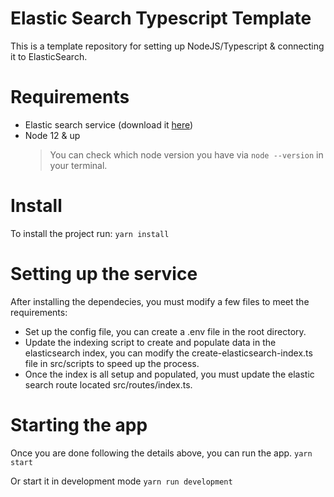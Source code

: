 # Elastic Search Typescript Template

This is a template repository for setting up NodeJS/Typescript & connecting it to ElasticSearch.

# Requirements
- Elastic search service (download it [here](https://www.elastic.co/downloads/elasticsearch))
- Node 12 & up
  > You can check which node version you have via `node --version` in your terminal.

# Install
To install the project run:
`yarn install`

# Setting up the service
After installing the dependecies, you must modify a few files to meet the requirements:
- Set up the config file, you can create a .env file in the root directory.
- Update the indexing script to create and populate data in the elasticsearch index, 
you can modify the create-elasticsearch-index.ts file in src/scripts to speed up the process.
- Once the index is all setup and populated, you must update the elastic search route located src/routes/index.ts.

# Starting the app
Once you are done following the details above, you can run the app.
`yarn start`

Or start it in development mode
`yarn run development`
